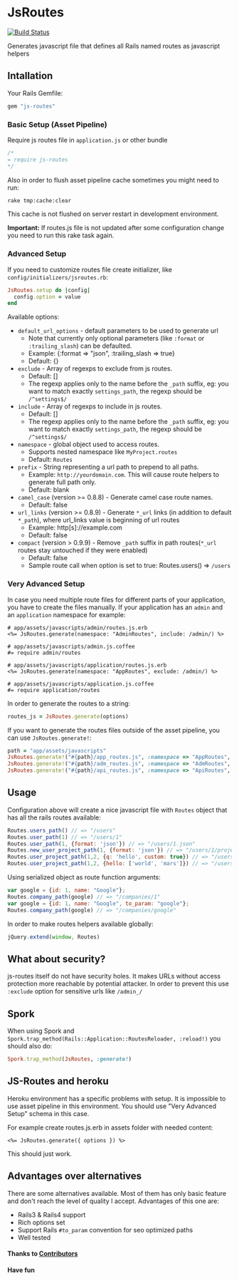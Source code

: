 # JsRoutes
[![Build Status](https://travis-ci.org/railsware/js-routes.png)](https://travis-ci.org/railsware/js-routes)

Generates javascript file that defines all Rails named routes as javascript helpers

## Intallation

Your Rails Gemfile:

``` ruby
gem "js-routes"
```

### Basic Setup (Asset Pipeline)

Require js routes file in `application.js` or other bundle

``` js
/*
= require js-routes
*/
```

Also in order to flush asset pipeline cache sometimes you might need to run:

``` sh
rake tmp:cache:clear
```

This cache is not flushed on server restart in development environment.

**Important:** If routes.js file is not updated after some configuration change you need to run this rake task again.

### Advanced Setup

If you need to customize routes file create initializer, like `config/initializers/jsroutes.rb`:

``` ruby
JsRoutes.setup do |config|
  config.option = value
end
```

Available options:

* `default_url_options` - default parameters to be used to generate url
  * Note that currently only optional parameters (like `:format` or `:trailing_slash`) can be defaulted.
  * Example: {:format => "json", :trailing_slash => true}
  * Default: {}
* `exclude` - Array of regexps to exclude from js routes.
  * Default: []
  * The regexp applies only to the name before the `_path` suffix, eg: you want to match exactly `settings_path`, the regexp should be `/^settings$/`
* `include` - Array of regexps to include in js routes.
  * Default: []
  * The regexp applies only to the name before the `_path` suffix, eg: you want to match exactly `settings_path`, the regexp should be `/^settings$/`
* `namespace` - global object used to access routes.
  * Supports nested namespace like `MyProject.routes`
  * Default: `Routes`
* `prefix` - String representing a url path to prepend to all paths.
  * Example: `http://yourdomain.com`. This will cause route helpers to generate full path only.
  * Default: blank
* `camel_case` (version >= 0.8.8) - Generate camel case route names.
  * Default: false
* `url_links` (version >= 0.8.9) - Generate `*_url` links (in addition to default `*_path`), where url_links value is beginning of url routes
  * Example: http[s]://example.com
  * Default: false
* `compact` (version > 0.9.9) - Remove `_path` suffix in path routes(`*_url` routes stay untouched if they were enabled)
  * Default: false
  * Sample route call when option is set to true: Routes.users() => `/users`

### Very Advanced Setup

In case you need multiple route files for different parts of your application, you have to create the files manually.
If your application has an `admin` and an `application` namespace for example:

```
# app/assets/javascripts/admin/routes.js.erb
<%= JsRoutes.generate(namespace: "AdminRoutes", include: /admin/) %>

# app/assets/javascripts/admin.js.coffee
#= require admin/routes
```

```
# app/assets/javascripts/application/routes.js.erb
<%= JsRoutes.generate(namespace: "AppRoutes", exclude: /admin/) %>

# app/assets/javascripts/application.js.coffee
#= require application/routes
```

In order to generate the routes to a string:

```ruby
routes_js = JsRoutes.generate(options)
```

If you want to generate the routes files outside of the asset pipeline, you can use `JsRoutes.generate!`:

``` ruby
path = "app/assets/javascripts"
JsRoutes.generate!("#{path}/app_routes.js", :namespace => "AppRoutes", :exclude => [/^admin_/, /^api_/])
JsRoutes.generate!("#{path}/adm_routes.js", :namespace => "AdmRoutes", :include => /^admin_/)
JsRoutes.generate!("#{path}/api_routes.js", :namespace => "ApiRoutes", :include => /^api_/, :default_url_options => {:format => "json"})
```

## Usage

Configuration above will create a nice javascript file with `Routes` object that has all the rails routes available:

``` js
Routes.users_path() // => "/users"
Routes.user_path(1) // => "/users/1"
Routes.user_path(1, {format: 'json'}) // => "/users/1.json"
Routes.new_user_project_path(1, {format: 'json'}) // => "/users/1/projects/new.json"
Routes.user_project_path(1,2, {q: 'hello', custom: true}) // => "/users/1/projects/2?q=hello&custom=true"
Routes.user_project_path(1,2, {hello: ['world', 'mars']}) // => "/users/1/projects/2?hello%5B%5D=world&hello%5B%5D=mars"
```

Using serialized object as route function arguments:

``` js
var google = {id: 1, name: "Google"};
Routes.company_path(google) // => "/companies/1"
var google = {id: 1, name: "Google", to_param: "google"};
Routes.company_path(google) // => "/companies/google"
```

In order to make routes helpers available globally:

``` js
jQuery.extend(window, Routes)
```

## What about security?

js-routes itself do not have security holes. It makes URLs
without access protection more reachable by potential attacker.
In order to prevent this use `:exclude` option for sensitive urls like `/admin_/`

## Spork

When using Spork and `Spork.trap_method(Rails::Application::RoutesReloader, :reload!)` you should also do:

``` ruby
Spork.trap_method(JsRoutes, :generate!)
```

## JS-Routes and heroku

Heroku environment has a specific problems with setup. It is impossible to use asset pipeline in this environment. You should use "Very Advanced Setup" schema in this case.

For example create routes.js.erb in assets folder with needed content:

``` erb
<%= JsRoutes.generate({ options }) %>
```

This should just work.

## Advantages over alternatives

There are some alternatives available. Most of them has only basic feature and don't reach the level of quality I accept.
Advantages of this one are:

* Rails3 & Rails4 support
* Rich options set
* Support Rails `#to_param` convention for seo optimized paths
* Well tested

#### Thanks to [Contributors](https://github.com/railsware/js-routes/contributors)

#### Have fun
